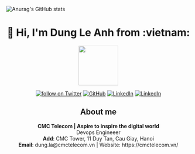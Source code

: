 ![Anurag's GitHub stats](https://github-readme-stats.vercel.app/api?username=ladung)

<!-- # 👋  Hi, I'm Dung Le Anh from :vietnam: -->

<h1 align="center">👋 Hi, I'm Dung Le Anh from :vietnam: </h1>
<p align="center">
<img   style="display: block; margin-left:auto; margin-right:auto" src="https://simpleicons.org/icons/github.svg" height="108" width="108" />
</p>

<!--
**trangnth/trangnth** is a ✨ _special_ ✨ repository because its `README.md` (this file) appears on your GitHub profile.

Here are some ideas to get you started:

- 🔭 I’m currently working on ...
- 🌱 I’m currently learning ...
- 👯 I’m looking to collaborate on ...
- 🤔 I’m looking for help with ...
- 💬 Ask me about ...
- 📫 How to reach me: ...
- 😄 Pronouns: ...
- ⚡ Fun fact: ...

https://simpleicons.org/

-->



<p align="center">
    <a href="https://t.me/dungle07">
        <img src="https://img.shields.io/badge/Telegram--_.svg?style=social&logo=telegram"
            alt="follow on Twitter"></a>
    <a href="https://github.com/ladung">
        <img src="https://img.shields.io/github/followers/trangnth.svg?label=GitHub&style=social" 
            alt="GitHub"></a>
    <a href="https://www.linkedin.com/in/">
        <img src="https://img.shields.io/badge/LinkedIn--_.svg?style=social&logo=linkedin"      
            alt="LinkedIn"></a>
    <a href="#">
        <img src="https://img.shields.io/badge/Skype @ledung.is14--_.svg?style=social&logo=skype"      
            alt="LinkedIn"></a>
</p>

<h2 align="center">About me </h2>
<p align="center">
<b>CMC Telecom | Aspire to inspire the digital world</b>
<br>
Devops Engineeer
<br>
<b>Add</b>: CMC Tower, 11 Duy Tan, Cau Giay, Hanoi
<br>
<b>Email</b>: dung.la@cmctelecom.vn | Website: https://cmctelecom.vn/ 
</p>



